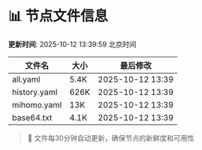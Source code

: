 # 📊 节点文件信息

**更新时间**: 2025-10-12 13:39:59 北京时间

| 文件名 | 大小 | 最后修改 |
|--------|------|----------|
| all.yaml | 5.4K | 2025-10-12 13:39 |
| history.yaml | 626K | 2025-10-12 13:39 |
| mihomo.yaml | 13K | 2025-10-12 13:39 |
| base64.txt | 4.1K | 2025-10-12 13:39 |

> 🔄 文件每30分钟自动更新，确保节点的新鲜度和可用性
